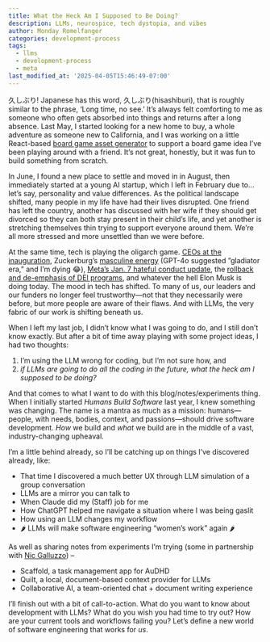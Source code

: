 ```yaml
---
title: What the Heck Am I Supposed to Be Doing?
description: LLMs, neurospice, tech dystopia, and vibes
author: Monday Romelfanger
categories: development-process
tags:
  - llms
  - development-process
  - meta
last_modified_at: '2025-04-05T15:46:49-07:00'
---
```


久しぶり! Japanese has this word, 久しぶり(hisashiburi), that is roughly similar to the phrase, ‘Long time, no see.’ It’s always felt comforting to me as someone who often gets absorbed into things and returns after a long absence. Last May, I started looking for a new home to buy, a whole adventure as someone new to California, and I was working on a little React-based [board game asset generator](https://github.com/monday-sun/board-game-asset-pipeline) to support a board game idea I’ve been playing around with a friend. It’s not great, honestly, but it was fun to build something from scratch.

In June, I found a new place to settle and moved in in August, then immediately started at a young AI startup, which I left in February due to… let’s say, personality and value differences. As the political landscape shifted, many people in my life have had their lives disrupted. One friend has left the country, another has discussed with her wife if they should get divorced so they can both stay present in their child’s life, and yet another is stretching themselves thin trying to support everyone around them. We’re all more stressed and more unsettled than we were before.

At the same time, tech is playing the oligarch game. [CEOs at the inauguration](https://apnews.com/article/trump-inauguration-tech-billionaires-zuckerberg-musk-wealth-0896bfc3f50d941d62cebc3074267ecd), Zuckerburg’s [masculine energy](https://www.youtube.com/watch?v=MAw9Tpi4B_U) (GPT-4o suggested ”gladiator era,” and I’m dying 😂), [Meta’s Jan. 7 hateful conduct update](https://transparency.meta.com/policies/community-standards/hateful-conduct/), the [rollback and de-emphasis of DEI programs](https://www.forbes.com/sites/conormurray/2025/04/02/european-countries-push-back-against-trumps-anti-dei-crusade-here-are-all-the-companies-rolling-back-dei-programs/), and whatever the hell Elon Musk is doing today. The mood in tech has shifted. To many of us, our leaders and our funders no longer feel trustworthy—not that they necessarily were before, but more people are aware of their flaws. And with LLMs, the very fabric of our work is shifting beneath us.

When I left my last job, I didn’t know what I was going to do, and I still don’t know exactly. But after a bit of time away playing with some project ideas, I had two thoughts:

1. I’m using the LLM wrong for coding, but I’m not sure how, and
2. _if LLMs are going to do all the coding in the future, what the heck am I supposed to be doing?_

And that comes to what I want to do with this blog/notes/experiments thing. When I initially started _Humans Build Software_ last year, I knew something was changing. The name is a mantra as much as a mission: humans—people, with needs, bodies, context, and passions—should drive software development. _How_ we build and _what_ we build are in the middle of a vast, industry-changing upheaval.

I’m a little behind already, so I’ll be catching up on things I’ve discovered already, like:

- That time I discovered a much better UX through LLM simulation of a group conversation
- LLMs are a mirror you can talk to
- When Claude did my (Staff) job for me
- How ChatGPT helped me navigate a situation where I was being gaslit
- How using an LLM changes my workflow
- 🌶️ LLMs will make software engineering “women’s work” again 🌶️

As well as sharing notes from experiments I’m trying (some in partnership with [Nic Galluzzo](https://www.linkedin.com/in/galluzzo/)) –

- Scaffold, a task management app for AuDHD
- Quilt, a local, document-based context provider for LLMs
- Collaborative AI, a team-oriented chat + document writing experience

I’ll finish out with a bit of call-to-action. What do you want to know about development with LLMs? What do you wish you had time to try out? How are your current tools and workflows failing you? Let’s define a new world of software engineering that works for _us_.
